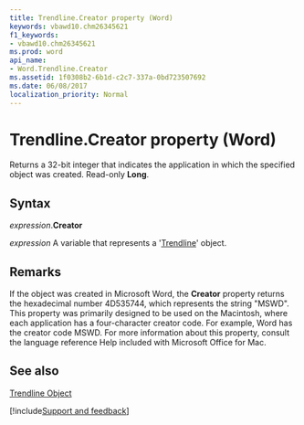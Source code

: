 ```yaml
---
title: Trendline.Creator property (Word)
keywords: vbawd10.chm26345621
f1_keywords:
- vbawd10.chm26345621
ms.prod: word
api_name:
- Word.Trendline.Creator
ms.assetid: 1f0308b2-6b1d-c2c7-337a-0bd723507692
ms.date: 06/08/2017
localization_priority: Normal
---
```



# Trendline.Creator property (Word)

Returns a 32-bit integer that indicates the application in which the specified object was created. Read-only  **Long**.


## Syntax

_expression_.**Creator**

_expression_ A variable that represents a '[Trendline](Word.Trendline.md)' object.


## Remarks

If the object was created in Microsoft Word, the  **Creator** property returns the hexadecimal number 4D535744, which represents the string "MSWD". This property was primarily designed to be used on the Macintosh, where each application has a four-character creator code. For example, Word has the creator code MSWD. For more information about this property, consult the language reference Help included with Microsoft Office for Mac.


## See also


[Trendline Object](Word.Trendline.md)

[!include[Support and feedback](~/includes/feedback-boilerplate.md)]